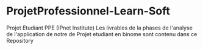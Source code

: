 # ProjetProfessionnel-Learn-Soft
Projet Etudiant PPE (IPnet Institute)
Les livrables de la phases de l'analyse  de l'application de notre de Projet etudiant en binome sont contenu dans ce Repository
